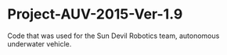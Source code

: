 # Project-AUV-2015-Ver-1.9
Code that was used for the Sun Devil Robotics team, autonomous underwater vehicle.

